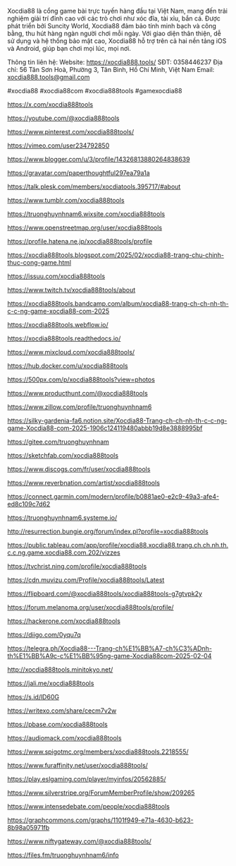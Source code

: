 Xocdia88 là cổng game bài trực tuyến hàng đầu tại Việt Nam, mang đến trải nghiệm giải trí đỉnh cao với các trò chơi như xóc đĩa, tài xỉu, bắn cá. Được phát triển bởi Suncity World, Xocdia88 đảm bảo tính minh bạch và công bằng, thu hút hàng ngàn người chơi mỗi ngày. Với giao diện thân thiện, dễ sử dụng và hệ thống bảo mật cao, Xocdia88 hỗ trợ trên cả hai nền tảng iOS và Android, giúp bạn chơi mọi lúc, mọi nơi.

Thông tin liên hệ:
Website: https://xocdia888.tools/
SĐT: 0358446237
Địa chỉ: 56 Tân Sơn Hoà, Phường 3, Tân Bình, Hồ Chí Minh, Việt Nam
Email: xocdia888.tools@gmail.com

#xocdia88 #xocdia88com #xocdia888tools #gamexocdia88

https://x.com/xocdia888tools

https://youtube.com/@xocdia888tools

https://www.pinterest.com/xocdia888tools/

https://vimeo.com/user234792850

https://www.blogger.com/u/3/profile/14326813880264838639

https://gravatar.com/paperthoughtful297ea79a1a

https://talk.plesk.com/members/xocdiatools.395717/#about

https://www.tumblr.com/xocdia888tools

https://truonghuynhnam6.wixsite.com/xocdia888tools

https://www.openstreetmap.org/user/xocdia888tools

https://profile.hatena.ne.jp/xocdia888tools/profile

https://xocdia888tools.blogspot.com/2025/02/xocdia88-trang-chu-chinh-thuc-cong-game.html

https://issuu.com/xocdia888tools

https://www.twitch.tv/xocdia888tools/about

https://xocdia888tools.bandcamp.com/album/xocdia88-trang-ch-ch-nh-th-c-c-ng-game-xocdia88-com-2025

https://xocdia888tools.webflow.io/

https://xocdia888tools.readthedocs.io/

https://www.mixcloud.com/xocdia888tools/

https://hub.docker.com/u/xocdia888tools

https://500px.com/p/xocdia888tools?view=photos

https://www.producthunt.com/@xocdia888tools

https://www.zillow.com/profile/truonghuynhnam6

https://silky-gardenia-fa6.notion.site/Xocdia88-Trang-ch-ch-nh-th-c-c-ng-game-Xocdia88-com-2025-1906c124119480abbb19d8e3888995bf

https://gitee.com/truonghuynhnam

https://sketchfab.com/xocdia888tools

https://www.discogs.com/fr/user/xocdia888tools

https://www.reverbnation.com/artist/xocdia888tools

https://connect.garmin.com/modern/profile/b0881ae0-e2c9-49a3-afe4-ed8c109c7d62

https://truonghuynhnam6.systeme.io/

http://resurrection.bungie.org/forum/index.pl?profile=xocdia888tools

https://public.tableau.com/app/profile/xocdia88.xocdia88.trang.ch.ch.nh.th.c.c.ng.game.xocdia88.com.202/vizzes

https://tvchrist.ning.com/profile/xocdia888tools

https://cdn.muvizu.com/Profile/xocdia888tools/Latest

https://flipboard.com/@xocdia888tools/xocdia888tools-g7gtvpk2y

https://forum.melanoma.org/user/xocdia888tools/profile/

https://hackerone.com/xocdia888tools

https://diigo.com/0yqu7q

https://telegra.ph/Xocdia88---Trang-ch%E1%BB%A7-ch%C3%ADnh-th%E1%BB%A9c-c%E1%BB%95ng-game-Xocdia88com-2025-02-04

http://xocdia888tools.minitokyo.net/

https://jali.me/xocdia888tools

https://s.id/lD60G

https://writexo.com/share/cecm7v2w

https://pbase.com/xocdia888tools

https://audiomack.com/xocdia888tools

https://www.spigotmc.org/members/xocdia888tools.2218555/

https://www.furaffinity.net/user/xocdia888tools/

https://play.eslgaming.com/player/myinfos/20562885/

https://www.silverstripe.org/ForumMemberProfile/show/209265

https://www.intensedebate.com/people/xocdia888tools

https://graphcommons.com/graphs/1101f949-e71a-4630-b623-8b98a05971fb

https://www.niftygateway.com/@xocdia888tools/

https://files.fm/truonghuynhnam6/info